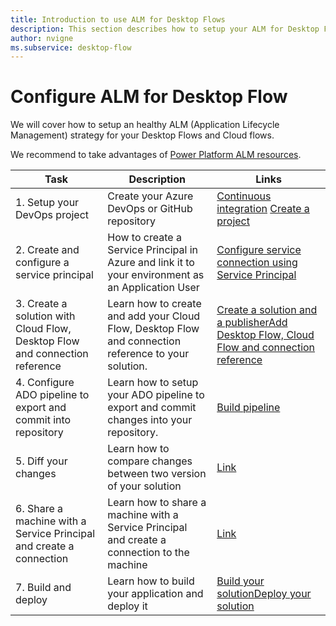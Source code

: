 ```yaml
---
title: Introduction to use ALM for Desktop Flows
description: This section describes how to setup your ALM for Desktop Flows.
author: nvigne
ms.subservice: desktop-flow
---
```


# Configure ALM for Desktop Flow
We will cover how to setup an healthy ALM (Application Lifecycle Management) strategy for your Desktop Flows and Cloud flows.

We recommend to take advantages of [Power Platform ALM resources](/power-platform/alm/).


| Task  |  Description  | Links |
|-------|---------------|-------|
|1. Setup your DevOps project | Create your Azure DevOps or GitHub repository | [Continuous integration](/power-platform/alm/basics-alm#continuous-integration-and-deployment) [Create a project](/azure/devops/pipelines/get-started/pipelines-sign-up?view=azure-devops#create-a-project)   |
| 2. Create and configure a service principal | How to create a Service Principal in Azure and link it to your environment as an Application User | [Configure service connection using Service Principal](/power-platform/alm/devops-build-tools#configure-service-connections-using-a-service-principal)
| 3. Create a solution with Cloud Flow, Desktop Flow and connection reference | Learn how to create and add your Cloud Flow, Desktop Flow and connection reference to your solution. | [Create a solution and a publisher](/power-platform/alm/solution-concepts-alm#solution-lifecycle)[Add Desktop Flow, Cloud Flow and connection reference](./alm-solution.md)|
| 4. Configure ADO pipeline to export and commit into repository | Learn how to setup your ADO pipeline to export and commit changes into your repository. | [Build pipeline](/power-platform/alm/devops-build-tool-tasks#build-pipeline-export-solution-from-development)|
| 5. Diff your changes | Learn how to compare changes between two version of your solution | [Link](./alm-diff.md) |
| 6. Share a machine with a Service Principal and create a connection | Learn how to share a machine with a Service Principal and create a connection to the machine | [Link](./alm-connection.md)|
| 7. Build and deploy | Learn how to build your application and deploy it | [Build your solution](/power-platform/alm/devops-build-tool-tasks#build-pipeline-build-a-managed-solution)[Deploy your solution](/power-platform/alm/devops-build-tool-tasks#release-pipeline-deploy-to-a-production-environment-prod)|